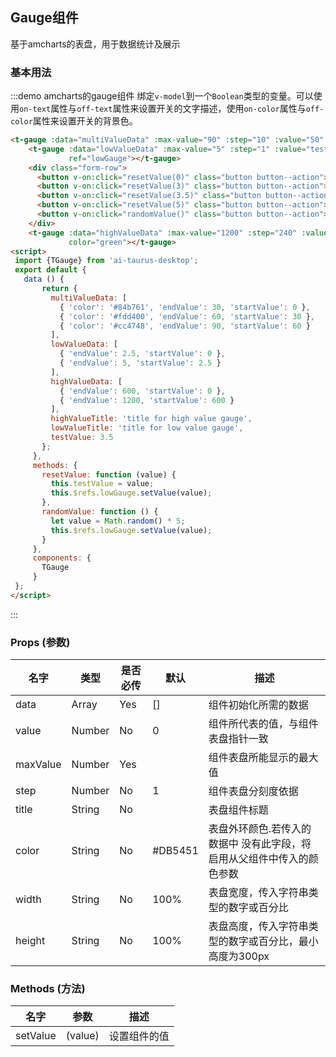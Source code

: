 <script>
 import {TGauge} from 'ai-taurus-desktop';
 export default {
   data () {
       return {
         multiValueData: [
           { 'color': '#84b761', 'endValue': 30, 'startValue': 0 },
           { 'color': '#fdd400', 'endValue': 60, 'startValue': 30 },
           { 'color': '#cc4748', 'endValue': 90, 'startValue': 60 }
         ],
         lowValueData: [
           { 'endValue': 2.5, 'startValue': 0 },
           { 'endValue': 5, 'startValue': 2.5 }
         ],
         highValueData: [
           { 'endValue': 600, 'startValue': 0 },
           { 'endValue': 1200, 'startValue': 600 }
         ],
         highValueTitle: 'title for high value gauge',
         lowValueTitle: 'title for low value gauge',
         testValue: 3.5
       };
     },
     methods: {
       resetValue: function (value) {
         this.testValue = value;
         this.$refs.lowGauge.setValue(value);
       },
       randomValue: function () {
         let value = Math.random() * 5;
         this.$refs.lowGauge.setValue(value);
       }
     },
     components: {
       TGauge
     }
 };
</script>

## Gauge组件

基于amcharts的表盘，用于数据统计及展示

### 基本用法

:::demo amcharts的gauge组件 绑定`v-model`到一个`Boolean`类型的变量。可以使用`on-text`属性与`off-text`属性来设置开关的文字描述，使用`on-color`属性与`off-color`属性来设置开关的背景色。

```html
<t-gauge :data="multiValueData" :max-value="90" :step="10" :value="50" title="title for multiValue gauge"></t-gauge>
    <t-gauge :data="lowValueData" :max-value="5" :step="1" :value="testValue" :title="lowValueTitle"
             ref="lowGauge"></t-gauge>
    <div class="form-row">
      <button v-on:click="resetValue(0)" class="button button--action">设置值为(0)</button>
      <button v-on:click="resetValue(3)" class="button button--action">设置值为(3)</button>
      <button v-on:click="resetValue(3.5)" class="button button--action">设置值为(3.5)</button>
      <button v-on:click="resetValue(5)" class="button button--action">设置值为(5)</button>
      <button v-on:click="randomValue()" class="button button--action">设置随机值</button>
    </div>
    <t-gauge :data="highValueData" :max-value="1200" :step="240" :value="500" :title="highValueTitle"
             color="green"></t-gauge>
<script>
 import {TGauge} from 'ai-taurus-desktop';
 export default {
   data () {
       return {
         multiValueData: [
           { 'color': '#84b761', 'endValue': 30, 'startValue': 0 },
           { 'color': '#fdd400', 'endValue': 60, 'startValue': 30 },
           { 'color': '#cc4748', 'endValue': 90, 'startValue': 60 }
         ],
         lowValueData: [
           { 'endValue': 2.5, 'startValue': 0 },
           { 'endValue': 5, 'startValue': 2.5 }
         ],
         highValueData: [
           { 'endValue': 600, 'startValue': 0 },
           { 'endValue': 1200, 'startValue': 600 }
         ],
         highValueTitle: 'title for high value gauge',
         lowValueTitle: 'title for low value gauge',
         testValue: 3.5
       };
     },
     methods: {
       resetValue: function (value) {
         this.testValue = value;
         this.$refs.lowGauge.setValue(value);
       },
       randomValue: function () {
         let value = Math.random() * 5;
         this.$refs.lowGauge.setValue(value);
       }
     },
     components: {
       TGauge
     }
 };
</script>
```
:::

### Props \(参数\)

| 名字 | 类型 | 是否必传 | 默认 | 描述 |
| --- | --- | --- | --- | --- |
| data | Array| Yes | [] | 组件初始化所需的数据 |
| value | Number | No  | 0 | 组件所代表的值，与组件表盘指针一致 |
| maxValue | Number | Yes  |  | 组件表盘所能显示的最大值 |
| step | Number | No  | 1 | 组件表盘分刻度依据 |
| title | String | No |  | 表盘组件标题 |
| color | String | No | #DB5451 | 表盘外环颜色.若传入的数据中 没有此字段，将启用从父组件中传入的颜色参数 |
| width | String | No | 100% | 表盘宽度，传入字符串类型的数字或百分比 |
| height | String | No | 100% | 表盘高度，传入字符串类型的数字或百分比，最小高度为300px |


### Methods \(方法\)

| 名字 | 参数 | 描述 |
| --- | --- | --- |
| setValue | \(value\) | 设置组件的值 |
